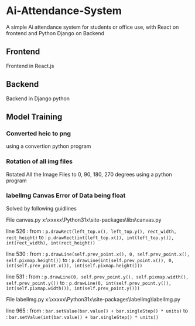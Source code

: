 # Ai-Attendance-System

A simple Ai attendance system for students or office use, with React on frontend and Python Django on Backend

## Frontend

Frontend in React.js

## Backend

Backend in Django python

## Model Training

### Converted heic to png

using a convertion python program

### Rotation of all img files 

Rotated All the Image Files to 0, 90, 180, 270 degrees using a python program

### labelImg Canvas Error of Data being float 

Solved by following guidlines

File canvas.py
x:\xxxxx\Python31x\site-packages\libs\canvas.py

line 526 :
from :
`p.drawRect(left_top.x(), left_top.y(), rect_width, rect_height)`
to :
`p.drawRect(int(left_top.x()), int(left_top.y()), int(rect_width), int(rect_height))`

line 530 :
from :
`p.drawLine(self.prev_point.x(), 0, self.prev_point.x(), self.pixmap.height())`
to :
`p.drawLine(int(self.prev_point.x()), 0, int(self.prev_point.x()), int(self.pixmap.height()))`

line 531 :
from :
`p.drawLine(0, self.prev_point.y(), self.pixmap.width(), self.prev_point.y())`
to :
`p.drawLine(0, int(self.prev_point.y()), int(self.pixmap.width()), int(self.prev_point.y()))`

File labelImg.py
x:\xxxxx\Python31x\site-packages\labelImg\labelImg.py

line 965 :
from :
`bar.setValue(bar.value() + bar.singleStep() * units)`
to :
`bar.setValue(int(bar.value() + bar.singleStep() * units))`